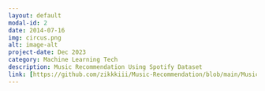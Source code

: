 ```yaml
---
layout: default
modal-id: 2
date: 2014-07-16
img: circus.png
alt: image-alt
project-date: Dec 2023
category: Machine Learning Tech
description: Music Recommendation Using Spotify Dataset
link: [https://github.com/zikkkiii/Music-Recommendation/blob/main/Music%20Recommendation.pdf](https://drive.google.com/file/d/1gxasaJ7F5ofHGQ7Fz-c1gDn0xuGQuKdW/view?usp=sharing)
---
```

